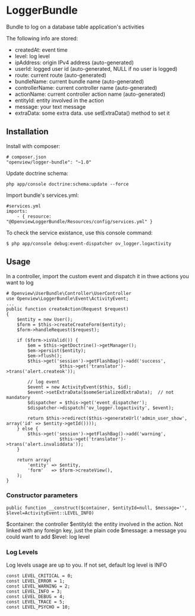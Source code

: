 # LoggerBundle
Bundle to log on a database table application's activities

The following info are stored:
- createdAt: event time
- level: log level
- ipAddress: origin IPv4 address (auto-generated)
- userId: logged user id (auto-generated, NULL if no user is logged)
- route: current route (auto-generated)
- bundleName: current bundle name (auto-generated)
- controllerName: current controller name (auto-generated)
- actionName: current controller action name (auto-generated)
- entityId: entity involved in the action
- message: your text message
- extraData: some extra data. use setExtraData() method to set it


## Installation

Install with composer:

    # composer.json
    "openview/logger-bundle": "~1.0"

Update doctrine schema:

    php app/console doctrine:schema:update --force

Import bundle's services.yml:

    #services.yml
    imports:
        - { resource: "@OpenviewLoggerBundle/Resources/config/services.yml" }

To check the service existance, use this console command:

    $ php app/console debug:event-dispatcher ov_logger.logactivity

## Usage

In a controller, import the custom event and dispatch it in thwe actions you want to log

    # Openview\UserBundle\Controller\UserController
    use Openview\LoggerBundle\Event\ActivityEvent;
    ...
    public function createAction(Request $request)
    {
        $entity = new User();
        $form = $this->createCreateForm($entity);
        $form->handleRequest($request);

        if ($form->isValid()) {
            $em = $this->getDoctrine()->getManager();
            $em->persist($entity);
            $em->flush();
            $this->get('session')->getFlashBag()->add('success', 
                        $this->get('translator')->trans('alert.createok'));
            
            // log event
            $event = new ActivityEvent($this, $id);
            $event->setExtraData($someSerializedExtraData);  // not mandatory
            $dispatcher = $this->get('event_dispatcher');
            $dispatcher->dispatch('ov_logger.logactivity', $event);

            return $this->redirect($this->generateUrl('admin_user_show', array('id' => $entity->getId())));
        } else {
            $this->get('session')->getFlashBag()->add('warning', 
                        $this->get('translator')->trans('alert.invaliddata'));
        }

        return array(
            'entity' => $entity,
            'form'   => $form->createView(),
        );
    }


### Constructor parameters

    public function __construct($container, $entityId=null, $message='', $level=ActivityEvent::LEVEL_INFO)

$container: the controller
$entityId: the entity involved in the action. Not linked with any foreign key, just the plain code
$message: a message you could want to add
$level: log level

### Log Levels

Log levels usage are up to you. If not set, default log level is INFO

    const LEVEL_CRITICAL = 0;
    const LEVEL_ERROR = 1;
    const LEVEL_WARNING = 2;
    const LEVEL_INFO = 3;
    const LEVEL_DEBUG = 4;
    const LEVEL_TRACE = 5;
    const LEVEL_PSYCHO = 10;